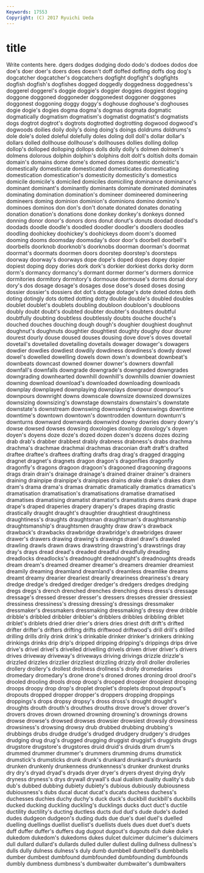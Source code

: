 ```yaml
---
Keywords: 17553 
Copyright: (C) 2017 Ryuichi Ueda
---
```


# title

Write contents here.
dgers dodges
dodging dodo dodo's dodoes dodos doe doe's doer doer's doers
does doesn't doff doffed doffing doffs dog dog's dogcatcher dogcatcher's
dogcatchers dogfight dogfight's dogfights dogfish dogfish's dogfishes dogged doggedly doggedness
doggedness's doggerel doggerel's doggie doggie's doggier doggies doggiest dogging doggone
doggoned doggoneder doggonedest doggoner doggones doggonest doggoning doggy doggy's doghouse
doghouse's doghouses dogie dogie's dogies dogma dogma's dogmas dogmata dogmatic
dogmatically dogmatism dogmatism's dogmatist dogmatist's dogmatists dogs dogtrot dogtrot's dogtrots
dogtrotted dogtrotting dogwood dogwood's dogwoods doilies doily doily's doing doing's
doings doldrums doldrums's dole dole's doled doleful dolefully doles doling
doll doll's dollar dollar's dollars dolled dollhouse dollhouse's dollhouses dollies
dolling dollop dollop's dolloped dolloping dollops dolls dolly dolly's dolmen
dolmen's dolmens dolorous dolphin dolphin's dolphins dolt dolt's doltish dolts
domain domain's domains dome dome's domed domes domestic domestic's domestically
domesticate domesticated domesticates domesticating domestication domestication's domesticity domesticity's domestics domicile
domicile's domiciled domiciles domiciling dominance dominance's dominant dominant's dominantly dominants
dominate dominated dominates dominating domination domination's domineer domineered domineering domineers
doming dominion dominion's dominions domino domino's dominoes dominos don don's
don't donate donated donates donating donation donation's donations done donkey
donkey's donkeys donned donning donor donor's donors dons donut donut's
donuts doodad doodad's doodads doodle doodle's doodled doodler doodler's doodlers
doodles doodling doohickey doohickey's doohickeys doom doom's doomed dooming dooms
doomsday doomsday's door door's doorbell doorbell's doorbells doorknob doorknob's doorknobs
doorman doorman's doormat doormat's doormats doormen doors doorstep doorstep's doorsteps
doorway doorway's doorways dope dope's doped dopes dopey dopier dopiest
doping dopy dories dork dork's dorkier dorkiest dorks dorky dorm
dorm's dormancy dormancy's dormant dormer dormer's dormers dormice dormitories dormitory
dormitory's dormouse dormouse's dorms dorsal dory dory's dos dosage dosage's
dosages dose dose's dosed doses dosing dossier dossier's dossiers dot
dot's dotage dotage's dote doted dotes doth doting dotingly dots
dotted dotting dotty double double's doubled doubles doublet doublet's doublets
doubling doubloon doubloon's doubloons doubly doubt doubt's doubted doubter doubter's
doubters doubtful doubtfully doubting doubtless doubtlessly doubts douche douche's douched
douches douching dough dough's doughier doughiest doughnut doughnut's doughnuts doughtier
doughtiest doughty doughy dour dourer dourest dourly douse doused douses
dousing dove dove's doves dovetail dovetail's dovetailed dovetailing dovetails dowager
dowager's dowagers dowdier dowdies dowdiest dowdily dowdiness dowdiness's dowdy dowel
dowel's dowelled dowelling dowels down down's downbeat downbeat's downbeats downcast
downed downer downer's downers downfall downfall's downfalls downgrade downgrade's downgraded
downgrades downgrading downhearted downhill downhill's downhills downier downiest downing download
download's downloaded downloading downloads downplay downplayed downplaying downplays downpour downpour's
downpours downright downs downscale downsize downsized downsizes downsizing downsizing's downstage
downstairs downstairs's downstate downstate's downstream downswing downswing's downswings downtime downtime's
downtown downtown's downtrodden downturn downturn's downturns downward downwards downwind downy
dowries dowry dowry's dowse dowsed dowses dowsing doxologies doxology doxology's
doyen doyen's doyens doze doze's dozed dozen dozen's dozens dozes
dozing drab drab's drabber drabbest drably drabness drabness's drabs drachma
drachma's drachmae drachmai drachmas draconian draft draft's drafted draftee draftee's
draftees drafting drafts drag drag's dragged dragging dragnet dragnet's dragnets
dragon dragon's dragonflies dragonfly dragonfly's dragons dragoon dragoon's dragooned dragooning
dragoons drags drain drain's drainage drainage's drained drainer drainer's drainers
draining drainpipe drainpipe's drainpipes drains drake drake's drakes dram dram's
drama drama's dramas dramatic dramatically dramatics dramatics's dramatisation dramatisation's dramatisations
dramatise dramatised dramatises dramatising dramatist dramatist's dramatists drams drank drape
drape's draped draperies drapery drapery's drapes draping drastic drastically draught
draught's draughtier draughtiest draughtiness draughtiness's draughts draughtsman draughtsman's draughtsmanship draughtsmanship's
draughtsmen draughty draw draw's drawback drawback's drawbacks drawbridge drawbridge's drawbridges
drawer drawer's drawers drawing drawing's drawings drawl drawl's drawled drawling
drawls drawn draws drawstring drawstring's drawstrings dray dray's drays dread
dread's dreaded dreadful dreadfully dreading dreadlocks dreadlocks's dreadnought dreadnought's dreadnoughts
dreads dream dream's dreamed dreamer dreamer's dreamers dreamier dreamiest dreamily
dreaming dreamland dreamland's dreamless dreamlike dreams dreamt dreamy drearier dreariest
drearily dreariness dreariness's dreary dredge dredge's dredged dredger dredger's dredgers
dredges dredging dregs dregs's drench drenched drenches drenching dress dress's
dressage dressage's dressed dresser dresser's dressers dresses dressier dressiest dressiness
dressiness's dressing dressing's dressings dressmaker dressmaker's dressmakers dressmaking dressmaking's dressy
drew dribble dribble's dribbled dribbler dribbler's dribblers dribbles dribbling driblet
driblet's driblets dried drier drier's driers dries driest drift drift's
drifted drifter drifter's drifters drifting drifts driftwood driftwood's drill drill's
drilled drilling drills drily drink drink's drinkable drinker drinker's drinkers
drinking drinkings drinks drip drip's dripped dripping dripping's drippings drips
drive drive's drivel drivel's drivelled drivelling drivels driven driver driver's
drivers drives driveway driveway's driveways driving drivings drizzle drizzle's drizzled
drizzles drizzlier drizzliest drizzling drizzly droll droller drolleries drollery drollery's
drollest drollness drollness's drolly dromedaries dromedary dromedary's drone drone's droned
drones droning drool drool's drooled drooling drools droop droop's drooped
droopier droopiest drooping droops droopy drop drop's droplet droplet's droplets
dropout dropout's dropouts dropped dropper dropper's droppers dropping droppings droppings's
drops dropsy dropsy's dross dross's drought drought's droughts drouth drouth's
drouthes drouths drove drove's drover drover's drovers droves drown drowned
drowning drowning's drownings drowns drowse drowse's drowsed drowses drowsier drowsiest
drowsily drowsiness drowsiness's drowsing drowsy drub drubbed drubbing drubbing's drubbings
drubs drudge drudge's drudged drudgery drudgery's drudges drudging drug drug's
drugged drugging druggist druggist's druggists drugs drugstore drugstore's drugstores druid
druid's druids drum drum's drummed drummer drummer's drummers drumming drums
drumstick drumstick's drumsticks drunk drunk's drunkard drunkard's drunkards drunken drunkenly
drunkenness drunkenness's drunker drunkest drunks dry dry's dryad dryad's dryads
dryer dryer's dryers dryest drying dryly dryness dryness's drys drywall
drywall's dual dualism duality duality's dub dub's dubbed dubbing dubiety
dubiety's dubious dubiously dubiousness dubiousness's dubs ducal ducat ducat's ducats
duchess duchess's duchesses duchies duchy duchy's duck duck's duckbill duckbill's
duckbills ducked ducking duckling duckling's ducklings ducks duct duct's ductile
ductility ductility's ducting ductless ducts dud dud's dude dude's duded
dudes dudgeon dudgeon's duding duds due due's duel duel's duelled
duelling duellings duellist duellist's duellists duels dues duet duet's duets
duff duffer duffer's duffers dug dugout dugout's dugouts duh duke
duke's dukedom dukedom's dukedoms dukes dulcet dulcimer dulcimer's dulcimers dull
dullard dullard's dullards dulled duller dullest dulling dullness dullness's dulls
dully dulness dulness's duly dumb dumbbell dumbbell's dumbbells dumber dumbest
dumbfound dumbfounded dumbfounding dumbfounds dumbly dumbness dumbness's dumbwaiter dumbwaiter's dumbwaiters
